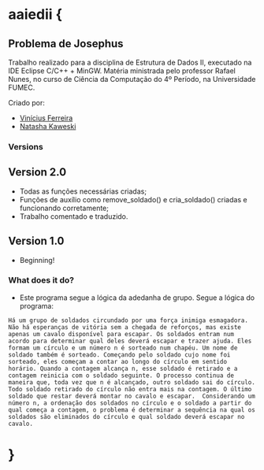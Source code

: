 # aaiedii {

## Problema de Josephus ##

Trabalho realizado para a disciplina de Estrutura de Dados II, executado na IDE Eclipse C/C++ + MinGW.
Matéria ministrada pelo professor Rafael Nunes, no curso de Ciência da Computação do 4º Período, na Universidade FUMEC.

Criado por:
* [Vinícius Ferreira](https://www.facebook.com/ferreiravinicius)
* [Natasha Kaweski](http://www.twitter.com/naweskil)

### Versions ###

## Version 2.0 ##

* Todas as funções necessárias criadas;
* Funções de auxílio como remove_soldado() e cria_soldado() criadas e funcionando corretamente;
* Trabalho comentado e traduzido.

## Version 1.0 ##

* Beginning!

### What does it do? ###

* Este programa segue a lógica da adedanha de grupo. Segue a lógica do programa:

` Há um grupo de soldados circundado por uma força inimiga esmagadora. Não há esperanças de vitória sem a chegada de reforços, mas existe apenas um cavalo disponível para escapar. Os soldados entram num acordo para determinar qual deles deverá escapar e trazer ajuda. Eles formam um círculo e um número n é sorteado num chapéu. Um nome de soldado também é sorteado. Começando pelo soldado cujo nome foi sorteado, eles começam a contar ao longo do círculo em sentido horário. Quando a contagem alcança n, esse soldado é retirado e a contagem reinicia com o soldado seguinte. O processo continua de maneira que, toda vez que n é alcançado, outro soldado sai do círculo. Todo soldado retirado do círculo não entra mais na contagem. O último soldado que restar deverá montar no cavalo e escapar. 
Considerando um número n, a ordenação dos soldados no círculo e o soldado a partir do qual começa a contagem, o problema é determinar a sequência na qual os soldados são eliminados do círculo e qual soldado deverá escapar no cavalo. `

# }